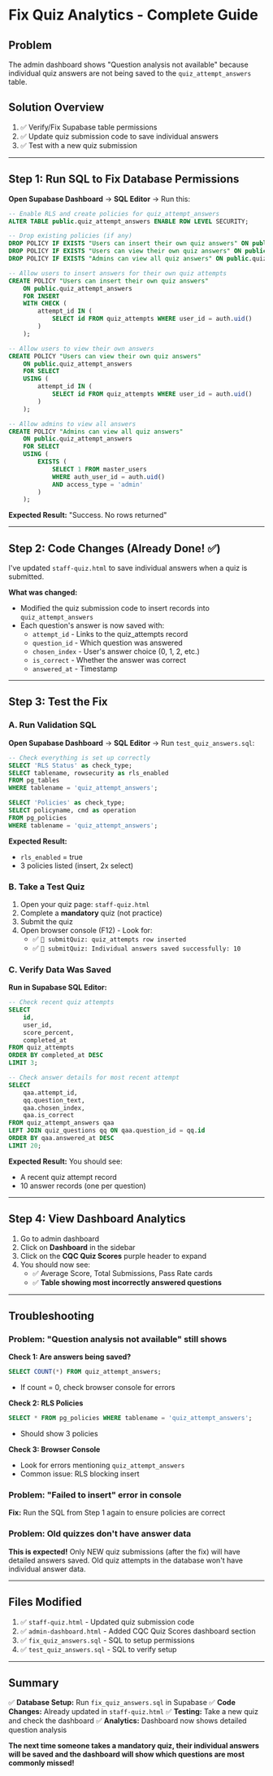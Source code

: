 # Fix Quiz Analytics - Complete Guide

## Problem
The admin dashboard shows "Question analysis not available" because individual quiz answers are not being saved to the `quiz_attempt_answers` table.

## Solution Overview
1. ✅ Verify/Fix Supabase table permissions
2. ✅ Update quiz submission code to save individual answers
3. ✅ Test with a new quiz submission

---

## Step 1: Run SQL to Fix Database Permissions

**Open Supabase Dashboard** → **SQL Editor** → Run this:

```sql
-- Enable RLS and create policies for quiz_attempt_answers
ALTER TABLE public.quiz_attempt_answers ENABLE ROW LEVEL SECURITY;

-- Drop existing policies (if any)
DROP POLICY IF EXISTS "Users can insert their own quiz answers" ON public.quiz_attempt_answers;
DROP POLICY IF EXISTS "Users can view their own quiz answers" ON public.quiz_attempt_answers;
DROP POLICY IF EXISTS "Admins can view all quiz answers" ON public.quiz_attempt_answers;

-- Allow users to insert answers for their own quiz attempts
CREATE POLICY "Users can insert their own quiz answers"
    ON public.quiz_attempt_answers
    FOR INSERT
    WITH CHECK (
        attempt_id IN (
            SELECT id FROM quiz_attempts WHERE user_id = auth.uid()
        )
    );

-- Allow users to view their own answers
CREATE POLICY "Users can view their own quiz answers"
    ON public.quiz_attempt_answers
    FOR SELECT
    USING (
        attempt_id IN (
            SELECT id FROM quiz_attempts WHERE user_id = auth.uid()
        )
    );

-- Allow admins to view all answers
CREATE POLICY "Admins can view all quiz answers"
    ON public.quiz_attempt_answers
    FOR SELECT
    USING (
        EXISTS (
            SELECT 1 FROM master_users
            WHERE auth_user_id = auth.uid()
            AND access_type = 'admin'
        )
    );
```

**Expected Result:** "Success. No rows returned"

---

## Step 2: Code Changes (Already Done! ✅)

I've updated `staff-quiz.html` to save individual answers when a quiz is submitted.

**What was changed:**
- Modified the quiz submission code to insert records into `quiz_attempt_answers`
- Each question's answer is now saved with:
  - `attempt_id` - Links to the quiz_attempts record
  - `question_id` - Which question was answered
  - `chosen_index` - User's answer choice (0, 1, 2, etc.)
  - `is_correct` - Whether the answer was correct
  - `answered_at` - Timestamp

---

## Step 3: Test the Fix

### A. Run Validation SQL

**Open Supabase Dashboard** → **SQL Editor** → Run `test_quiz_answers.sql`:

```sql
-- Check everything is set up correctly
SELECT 'RLS Status' as check_type;
SELECT tablename, rowsecurity as rls_enabled
FROM pg_tables
WHERE tablename = 'quiz_attempt_answers';

SELECT 'Policies' as check_type;
SELECT policyname, cmd as operation
FROM pg_policies
WHERE tablename = 'quiz_attempt_answers';
```

**Expected Result:**
- `rls_enabled` = true
- 3 policies listed (insert, 2x select)

### B. Take a Test Quiz

1. Open your quiz page: `staff-quiz.html`
2. Complete a **mandatory** quiz (not practice)
3. Submit the quiz
4. Open browser console (F12) - Look for:
   - ✅ `💾 submitQuiz: quiz_attempts row inserted`
   - ✅ `💾 submitQuiz: Individual answers saved successfully: 10`

### C. Verify Data Was Saved

**Run in Supabase SQL Editor:**

```sql
-- Check recent quiz attempts
SELECT 
    id,
    user_id,
    score_percent,
    completed_at
FROM quiz_attempts
ORDER BY completed_at DESC
LIMIT 3;

-- Check answer details for most recent attempt
SELECT 
    qaa.attempt_id,
    qq.question_text,
    qaa.chosen_index,
    qaa.is_correct
FROM quiz_attempt_answers qaa
LEFT JOIN quiz_questions qq ON qaa.question_id = qq.id
ORDER BY qaa.answered_at DESC
LIMIT 20;
```

**Expected Result:** You should see:
- A recent quiz attempt record
- 10 answer records (one per question)

---

## Step 4: View Dashboard Analytics

1. Go to admin dashboard
2. Click on **Dashboard** in the sidebar
3. Click on the **CQC Quiz Scores** purple header to expand
4. You should now see:
   - ✅ Average Score, Total Submissions, Pass Rate cards
   - ✅ **Table showing most incorrectly answered questions**

---

## Troubleshooting

### Problem: "Question analysis not available" still shows

**Check 1: Are answers being saved?**
```sql
SELECT COUNT(*) FROM quiz_attempt_answers;
```
- If count = 0, check browser console for errors

**Check 2: RLS Policies**
```sql
SELECT * FROM pg_policies WHERE tablename = 'quiz_attempt_answers';
```
- Should show 3 policies

**Check 3: Browser Console**
- Look for errors mentioning `quiz_attempt_answers`
- Common issue: RLS blocking insert

### Problem: "Failed to insert" error in console

**Fix:** Run the SQL from Step 1 again to ensure policies are correct

### Problem: Old quizzes don't have answer data

**This is expected!** Only NEW quiz submissions (after the fix) will have detailed answers saved. Old quiz attempts in the database won't have individual answer data.

---

## Files Modified

1. ✅ `staff-quiz.html` - Updated quiz submission code
2. ✅ `admin-dashboard.html` - Added CQC Quiz Scores dashboard section
3. ✅ `fix_quiz_answers.sql` - SQL to setup permissions
4. ✅ `test_quiz_answers.sql` - SQL to verify setup

---

## Summary

✅ **Database Setup:** Run `fix_quiz_answers.sql` in Supabase
✅ **Code Changes:** Already updated in `staff-quiz.html`
✅ **Testing:** Take a new quiz and check the dashboard
✅ **Analytics:** Dashboard now shows detailed question analysis

**The next time someone takes a mandatory quiz, their individual answers will be saved and the dashboard will show which questions are most commonly missed!**
